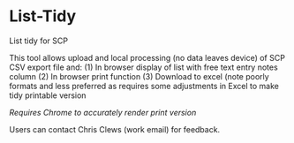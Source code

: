 # List-Tidy
List tidy for SCP

This tool allows upload and local processing (no data leaves device) of SCP CSV export file and:
 (1) In browser display of list with free text entry notes column
 (2) In browser print function
 (3) Download to excel (note poorly formats and less preferred as requires some adjustments in Excel to make tidy printable version

 *Requires Chrome to accurately render print version*

 Users can contact Chris Clews (work email) for feedback.
